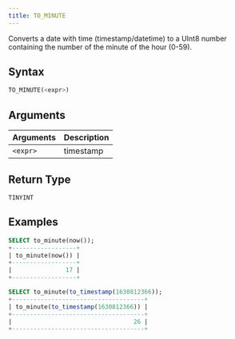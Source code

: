 ```yaml
---
title: TO_MINUTE
---
```


Converts a date with time (timestamp/datetime) to a UInt8 number containing the number of the minute of the hour (0-59).

## Syntax

```sql
TO_MINUTE(<expr>)
```

## Arguments

| Arguments | Description |
|-----------|-------------|
| `<expr>`  | timestamp   |

## Return Type

 `TINYINT`

## Examples

```sql
SELECT to_minute(now());
+------------------+
| to_minute(now()) |
+------------------+
|               17 |
+------------------+

SELECT to_minute(to_timestamp(1630812366));
+-------------------------------------+
| to_minute(to_timestamp(1630812366)) |
+-------------------------------------+
|                                  26 |
+-------------------------------------+
```
